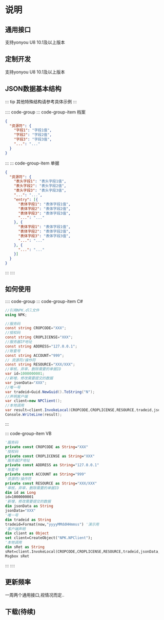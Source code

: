 # 说明

## 通用接口

  支持yonyou U8 10.1及以上版本

## 定制开发

  支持yonyou U8 10.1及以上版本

## JSON数据基本结构

::: tip
其他特殊结构请参考具体示例
:::

:::: code-group
::: code-group-item 档案

```json
{
  "资源符": {
    "字段1": "字段1值",
    "字段2": "字段2值",
    "字段3": "字段3值",
    "...": "..."
  }
}
```

:::
::: code-group-item 单据

```json
{
  "资源符": {
    "表头字段1": "表头字段1值",
    "表头字段2": "表头字段2值",
    "表头字段3": "表头字段3值",
    "...": "...",
    "entry": [{
      "表体字段1": "表体字段1值",
      "表体字段2": "表体字段2值",
      "表体字段3": "表体字段3值",
      "...": "..."
    }, {
      "表体字段1": "表体字段1值",
      "表体字段2": "表体字段2值",
      "表体字段3": "表体字段3值",
      "...": "..."
    }, {
      "...": "..."
    }]
  }
}
```

:::
::::

## 如何使用

:::: code-group
::: code-group-item C#

```cs
//引用NPK.dll文件
using NPK;

//服务码
const string CROPCODE="XXX";
//授权码
const string CROPLICENSE="XXX";
//服务器IP地址
const string ADDRESS="127.0.0.1";
//账套号
const string ACCOUNT="999";
// 资源符/操作符
const string RESOURCE="XXX/XXX";
//审核，弃审，删除需要的单据ID
var id=1000000001;
//新增，修改需要提交的数据
var jsonData="XXX";
//唯一号
var tradeid=Guid.NewGuid().ToString("N");
//声明客户端
var client=new NPClient();
//本地调用
var result=client.InvokeLocal(CROPCODE,CROPLICENSE,RESOURCE,tradeid,jsonData,id,"",ADDRESS,ACCOUNT);
Console.WriteLine(result);
```

:::

::: code-group-item VB

```vb
'服务码
private const CROPCODE as String="XXX"
'授权码
private const CROPLICENSE as String="XXX"
'服务器IP地址
private const ADDRESS as String="127.0.0.1"
'账套号
private const ACCOUNT as String="999"
'资源符/操作符
private const RESOURCE as String="XXX/XXX"
'审核，弃审，删除需要的单据ID
dim id as Long
id=1000000001
'新增，修改需要提交的数据
dim jsonData as String
jsonData="XXX"
'唯一号
dim tradeid as String
tradeid=Format(now,"yyyyMMddHHmmss") '演示用
'客户端声明
dim client as Object
set client=CreateObject("NPK.NPClient");
'本地调用
dim sRet as String
sRet=client.InvokeLocal(CROPCODE,CROPLICENSE,RESOURCE,tradeid,jsonData,id,"",ADDRESS,ACCOUNT);
Msgbox sRet
```

:::
::::

## 更新频率

  一周两个通用接口,视情况而定..

## 下载(待续)
